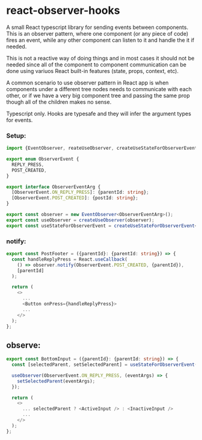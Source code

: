 # react-observer-hooks

A small React typescript library for sending events between components. This is an observer pattern, where one component (or any piece of code) fires an event, while any other component can listen to it and handle the it if needed.

This is not a reactive way of doing things and in most cases it should not be needed since all of the component to component communication can be done using variuos React built-in features (state, props, context, etc).

A common scenario to use observer pattern in React app is when components under a different tree nodes needs to communicate with each other, or if we have a very big component tree and passing the same prop though all of the children makes no sense.

Typescript only. Hooks are typesafe and they will infer the argument types for events.

### Setup:

```ts
import {EventObserver, reateUseObserver, createUseStateForObserverEvent} from 'react-observer-hooks';

export enum ObserverEvent {
  REPLY_PRESS,
  POST_CREATED,
}

export interface ObserverEventArg {
  [ObserverEvent.ON_REPLY_PRESS]: {parentId: string};
  [ObserverEvent.POST_CREATED]: {postId: string};
}

export const observer = new EventObserver<ObserverEventArg>();
export const useObserver = createUseObserver(observer);
export const useStateForObserverEvent = createUseStateForObserverEvent<ObserverEventArg>();
```

### notify:

```ts
export const PostFooter = ({parentId}: {parentId: string}) => {
  const handleReplyPress = React.useCallback(
    () => observer.notify(ObserverEvent.POST_CREATED, {parentId}),
    [parentId]
  );

  return (
    <>
      ...
      <Button onPress={handleReplyPress}>
      ...
    </>
  );
};
```

## observe:

```ts
export const BottomInput = ({parentId}: {parentId: string}) => {
  const [selectedParent, setSelectedParent] = useStateForObserverEvent(ObserverEvent.ON_REPLY_PRESS);

  useObserver(ObserverEvent.ON_REPLY_PRESS, (eventArgs) => {
    setSelectedParent(eventArgs);
  });

  return (
    <>
      ... selectedParent ? <ActiveInput /> : <InactiveInput />
      ...
    </>
  );
};
```
